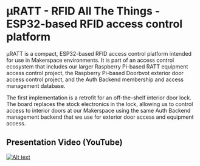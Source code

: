 # μRATT - RFID All The Things - ESP32-based RFID access control platform

μRATT is a compact, ESP32-based RFID access control platform intended for use in Makerspace environments.  It is part of an access control ecosystem that includes our larger Raspberry Pi-based RATT equipment access control project, the Raspberry Pi-based Doorbvot exterior door access control project, and the Auth Backend membership and access management database.

The first implementation is a retrofit for an off-the-shelf interior door lock.  The board replaces the stock electronics in the lock, allowing us to control access to interior doors at our Makerspace using the same Auth Backend management backend that we use for exterior door access and equipment access.

## Presentation Video (YouTube)
[![Alt text](https://img.youtube.com/vi/s3hV19naMkk/0.jpg)](https://www.youtube.com/watch?v=s3hV19naMkk)
